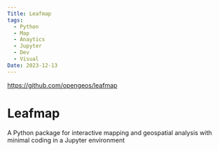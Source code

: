 ```yaml
---
Title: Leafmap
tags:
  - Python
  - Map
  - Anaytics
  - Jupyter
  - Dev
  - Visual
Date: 2023-12-13
---
```

https://github.com/opengeos/leafmap
# Leafmap

A Python package for interactive mapping and geospatial analysis with minimal coding in a Jupyter environment